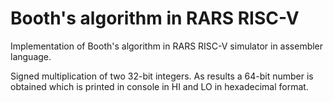 # Booth's algorithm in RARS RISC-V
Implementation of Booth's algorithm in RARS RISC-V simulator in assembler language.

Signed multiplication of two 32-bit integers. As results a 64-bit number is obtained which is printed in console in HI and LO in hexadecimal format.

